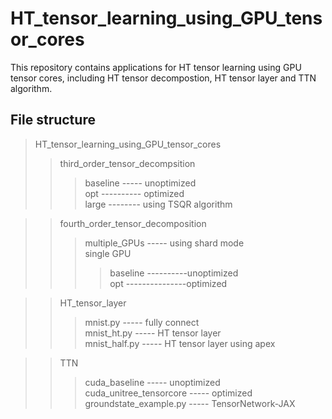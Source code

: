 # HT_tensor_learning_using_GPU_tensor_cores
This repository contains applications for HT tensor learning using GPU tensor cores, including HT tensor decompostion, HT tensor layer and TTN algorithm. 

## File structure

> HT_tensor_learning_using_GPU_tensor_cores
>> third_order_tensor_decompsition
>>> baseline ----- unoptimized <br>
>>> opt ---------- optimized <br>
>>> large -------- using TSQR algorithm <br>

>> fourth_order_tensor_decomposition
>>> multiple_GPUs ----- using shard mode <br>
>>> single GPU
>>>> baseline ----------unoptimized <br>
>>>> opt ---------------optimized <br>


>> HT_tensor_layer
>>> mnist.py  ----- fully connect <br>
>>> mnist_ht.py ----- HT tensor layer <br>
>>> mnist_half.py ----- HT tensor layer using apex <br>

>> TTN
>>> cuda_baseline            ----- unoptimized <br>
>>> cuda_unitree_tensorcore  ----- optimized <br>
>>> groundstate_example.py   ----- TensorNetwork-JAX <br>
